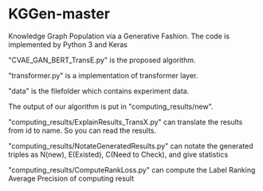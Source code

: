# KGGen-master
Knowledge Graph Population via a Generative Fashion. The code is implemented by Python 3 and Keras

"CVAE_GAN_BERT_TransE.py" is the proposed algorithm.

"transformer.py" is a implementation of transformer layer.

"data" is the filefolder which contains experiment data.

The output of our algorithm is put in "computing_results/new". 

"computing_results/ExplainResults_TransX.py" can 
translate the results from id to name. So you can read the results.

"computing_results/NotateGeneratedResults.py" can notate the generated triples as N(new), E(Existed), C(Need to Check), and give statistics

"computing_results/ComputeRankLoss.py" can compute the Label Ranking Average Precision of computing result
